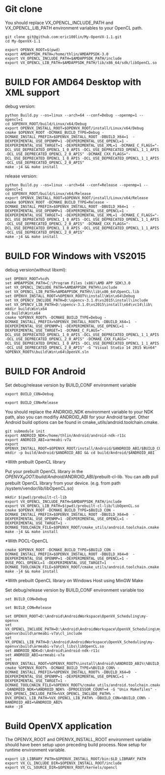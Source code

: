 # Git clone
You should replace VX_OPENCL_INCLUDE_PATH and VX_OPENCL_LIB_PATH environment variables to your OpenCL path.
```
git clone git@github.com:eric100lin/My-OpenVX-1.1.git
cd My-OpenVX-1.1

export OPENVX_ROOT=$(pwd)
export AMDAPPSDK_PATH=/home/thlin/AMDAPPSDK-3.0
export VX_OPENCL_INCLUDE_PATH=$AMDAPPSDK_PATH/include
export VX_OPENCL_LIB_PATH=$AMDAPPSDK_PATH/lib/x86_64/sdk/libOpenCL.so
```

# BUILD FOR AMD64 Desktop with XML support
debug version:
```
python Build.py --os=linux --arch=64 --conf=Debug --openmp=1 --opencl=1
cd $OPENVX_ROOT/build/Linux/x64/Debug
export OPENVX_INSTALL_ROOT=$OPENVX_ROOT/install/Linux/x64/Debug
cmake $OPENVX_ROOT -DCMAKE_BUILD_TYPE=Debug -DCMAKE_INSTALL_PREFIX=$OPENVX_INSTALL_ROOT -DBUILD_X64=1  -DEXPERIMENTAL_USE_OPENMP=1 -DEXPERIMENTAL_USE_OPENCL=1 -DEXPERIMENTAL_USE_TARGET=1 -DEXPERIMENTAL_USE_XML=1 -DCMAKE_C_FLAGS="-DCL_USE_DEPRECATED_OPENCL_1_0_APIS -DCL_USE_DEPRECATED_OPENCL_1_1_APIS -DCL_USE_DEPRECATED_OPENCL_2_0_APIS" -DCMAKE_CXX_FLAGS="-DCL_USE_DEPRECATED_OPENCL_1_0_APIS -DCL_USE_DEPRECATED_OPENCL_1_1_APIS -DCL_USE_DEPRECATED_OPENCL_2_0_APIS"
make -j4 && make install
```

release version:
```
python Build.py --os=linux --arch=64 --conf=Release --openmp=1 --opencl=1
cd $OPENVX_ROOT/build/Linux/x64/Release
export OPENVX_INSTALL_ROOT=$OPENVX_ROOT/install/Linux/x64/Release
cmake $OPENVX_ROOT -DCMAKE_BUILD_TYPE=Release -DCMAKE_INSTALL_PREFIX=$OPENVX_INSTALL_ROOT -DBUILD_X64=1  -DEXPERIMENTAL_USE_OPENMP=1 -DEXPERIMENTAL_USE_OPENCL=1 -DEXPERIMENTAL_USE_TARGET=1 -DEXPERIMENTAL_USE_XML=1 -DCMAKE_C_FLAGS="-DCL_USE_DEPRECATED_OPENCL_1_0_APIS -DCL_USE_DEPRECATED_OPENCL_1_1_APIS -DCL_USE_DEPRECATED_OPENCL_2_0_APIS" -DCMAKE_CXX_FLAGS="-DCL_USE_DEPRECATED_OPENCL_1_0_APIS -DCL_USE_DEPRECATED_OPENCL_1_1_APIS -DCL_USE_DEPRECATED_OPENCL_2_0_APIS"
make -j4 && make install
```

# BUILD FOR Windows with VS2015
debug version(without libxml):
```
set OPENVX_ROOT=%cd%
set AMDAPPSDK_PATH=C:\Program Files (x86)\AMD APP SDK\3.0
set VX_OPENCL_INCLUDE_PATH=%AMDAPPSDK_PATH%\include
set VX_OPENCL_LIB_PATH=%AMDAPPSDK_PATH%\lib\x86_64\OpenCL.lib
set OPENVX_INSTALL_ROOT=%OPENVX_ROOT%\install\Win\x64\Debug
set VX_OPENCV_INCLUDE_PATH=D:\opencv-3.1.0\vs2015\install\include
set VX_OPENCV_LIB_PATH=D:\opencv-3.1.0\vs2015\install\x64\vc14\lib\
mkdir build\Win\x64
cd build\Win\x64
cmake %OPENVX_ROOT% -DCMAKE_BUILD_TYPE=Debug -DCMAKE_INSTALL_PREFIX=%OPENVX_INSTALL_ROOT% -DBUILD_X64=1  -DEXPERIMENTAL_USE_OPENMP=1 -DEXPERIMENTAL_USE_OPENCL=1 -DEXPERIMENTAL_USE_TARGET=1 -DCMAKE_C_FLAGS="-DCL_USE_DEPRECATED_OPENCL_1_0_APIS -DCL_USE_DEPRECATED_OPENCL_1_1_APIS -DCL_USE_DEPRECATED_OPENCL_2_0_APIS" -DCMAKE_CXX_FLAGS="-DCL_USE_DEPRECATED_OPENCL_1_0_APIS -DCL_USE_DEPRECATED_OPENCL_1_1_APIS -DCL_USE_DEPRECATED_OPENCL_2_0_APIS" -G "Visual Studio 14 2015 Win64"
%OPENVX_ROOT%\build\Win\x64\OpenVX.sln
```

# BUILD FOR Android
Set debug/release version by BUILD_CONF environment variable
```
export BUILD_CON=Debug
```
```
export BUILD_CON=Release
```

You should replace the ANDROID_NDK environment variable to your NDK path, also you can modifiy ANDROID_ABI for your Android target.
Other Android build options can be found in cmake_utils/android.toolchain.cmake.
```
git submodule init
export ANDROID_NDK=/home/thlin/Android/android-ndk-r11c
export ANDROID_ABI=armeabi-v7a
export OPENVX_INSTALL_ROOT=$OPENVX_ROOT/install/Android/$ANDROID_ABI/$BUILD_CON
mkdir -p build/Android/$ANDROID_ABI && cd build/Android/$ANDROID_ABI
```
*With prebuilt OpenCL library

Put your prebuilt OpenCL library in the $OPENVX_ROOT/build/Android/$ANDROID_ABI/prebuilt-cl-lib.
You can adb pull prebuilt OpenCL library from your device. (e.g. from path /system/vendor/lib/libOpenCL.so)
```
mkdir $(pwd)/prebuilt-cl-lib
export VX_OPENCL_INCLUDE_PATH=$AMDAPPSDK_PATH/include
export VX_OPENCL_LIB_PATH=$(pwd)/prebuilt-cl-lib/libOpenCL.so
cmake $OPENVX_ROOT -DCMAKE_BUILD_TYPE=$BUILD_CON -DCMAKE_INSTALL_PREFIX=$OPENVX_INSTALL_ROOT -DBUILD_X64=0  -DEXPERIMENTAL_USE_OPENMP=1 -DEXPERIMENTAL_USE_OPENCL=1 -DEXPERIMENTAL_USE_TARGET=1 -DCMAKE_TOOLCHAIN_FILE=$OPENVX_ROOT/cmake_utils/android.toolchain.cmake
make -j4 && make install
```
*With POCL-OpenCL
```
cmake $OPENVX_ROOT -DCMAKE_BUILD_TYPE=$BUILD_CON -DCMAKE_INSTALL_PREFIX=$OPENVX_INSTALL_ROOT -DBUILD_X64=0  -DEXPERIMENTAL_USE_OPENMP=1 -DEXPERIMENTAL_USE_OPENCL=1 -DUSE_POCL_OPENCL=1 -DEXPERIMENTAL_USE_TARGET=1   -DCMAKE_TOOLCHAIN_FILE=$OPENVX_ROOT/cmake_utils/android.toolchain.cmake
make -j4 && make install
```
*With prebuilt OpenCL library on Windows Host using MinGW Make

Set debug/release version by BUILD_CONF environment variable too
```
set BUILD_CON=Debug
```
```
set BUILD_CON=Release
```
```
set OPENVX_ROOT=D:\Android\AndroidWorkspace\OpenVX_Scheduling\my-openvx
set VX_OPENCL_INCLUDE_PATH=D:\Android\AndroidWorkspace\OpenVX_Scheduling\my-openvx\build\armeabi-v7a\cl_include
set VX_OPENCL_LIB_PATH=D:\Android\AndroidWorkspace\OpenVX_Scheduling\my-openvx\build\armeabi-v7a\cl_libs\libOpenCL.so
set ANDROID_NDK=D:\Android\android-ndk-r11c
set ANDROID_ABI=armeabi-v7a
set OPENVX_INSTALL_ROOT=%OPENVX_ROOT%\install\Android\%ANDROID_ABI%\%BUILD_CON%
cmake %OPENVX_ROOT% -DCMAKE_BUILD_TYPE=%BUILD_CON% -DCMAKE_INSTALL_PREFIX=%OPENVX_INSTALL_ROOT% -DBUILD_X64=0  -DEXPERIMENTAL_USE_OPENMP=1 -DEXPERIMENTAL_USE_OPENCL=1 -DEXPERIMENTAL_USE_TARGET=1 -DCMAKE_TOOLCHAIN_FILE=%OPENVX_ROOT%/cmake_utils/android.toolchain.cmake -DANDROID_NDK=%ANDROID_NDK% -DPROCESSOR_COUNT=4 -G "Unix Makefiles" -DVX_OPENCL_INCLUDE_PATH=%VX_OPENCL_INCLUDE_PATH% -DVX_OPENCL_LIB_PATH=%VX_OPENCL_LIB_PATH% -DBUILD_CON=%BUILD_CON% -DANDROID_ABI=%ANDROID_ABI%
make -j8
```

# Build OpenVX application
The OPENVX_ROOT and OPENVX_INSTALL_ROOT environment variable should have been setup upon preceding build process.
Now setup for runtime environment variable.
```
export LD_LIBRARY_PATH=$OPENVX_INSTALL_ROOT/bin:$LD_LIBRARY_PATH
export VX_CL_INCLUDE_DIR=$OPENVX_INSTALL_ROOT/include
export VX_CL_SOURCE_DIR=$OPENVX_ROOT/kernels/opencl
```